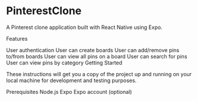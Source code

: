 # PinterestClone
A Pinterest clone application built with React Native using Expo.

Features

 User authentication
 User can create boards
 User can add/remove pins to/from boards
 User can view all pins on a board
 User can search for pins
 User can view pins by category
Getting Started

These instructions will get you a copy of the project up and running on your local machine for development and testing purposes.

Prerequisites
Node.js
Expo
Expo account (optional)
